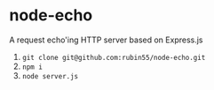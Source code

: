 # node-echo
A request echo'ing HTTP server based on Express.js

1. `git clone git@github.com:rubin55/node-echo.git`
2. `npm i`
3. `node server.js`
